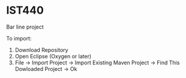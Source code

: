 # IST440
Bar line project

To import:
1. Download Repository
2. Open Eclipse (Oxygen or later)
3. File -> Import Project -> Import Existing Maven Project -> Find This Dowloaded Project -> Ok
